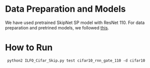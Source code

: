 
# Data Preparation and Models

We have used pretrained SkipNet SP model with ResNet 110. For data preparation and pretrined models, we followed [this](https://github.com/ucbdrive/skipnet/tree/master/cifar).

# How to Run
```
 python2 ILFO_Cifar_Skip.py test cifar10_rnn_gate_110 -d cifar10
 
```
